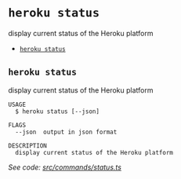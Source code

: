 `heroku status`
===============

display current status of the Heroku platform

* [`heroku status`](#heroku-status)

## `heroku status`

display current status of the Heroku platform

```
USAGE
  $ heroku status [--json]

FLAGS
  --json  output in json format

DESCRIPTION
  display current status of the Heroku platform
```

_See code: [src/commands/status.ts](https://github.com/heroku/cli/blob/v11.0.0-alpha.11/packages/cli/src/commands/status.ts)_
